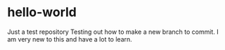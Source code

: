 # hello-world
Just a test repository
Testing out how to make a new branch to commit.
I am very new to this and have a lot to learn.
